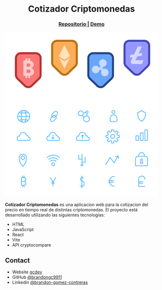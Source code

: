 <h1 align="center">Cotizador Criptomonedas</h1>

<div align="center">
   <h3>
    <a target="_blank" href="https://github.com/brandongc9911/Cotizador-Criptos">
      Repositorio
    </a>
    <span> | </span>
    <a target="_blank" href="https://playful-llama-85718d.netlify.app">
      Demo
    </a>
  </h3>
</div>

!['app'](src/img/imagen-criptos.png)

**Cotizador Criptomonedas** es una aplicacion web para la cotizacion del precio en tiempo real de distintas criptomonedas. El proyecto está desarrollado utilizando las siguientes tecnologías:

* HTML
* JavaScript
* React
* Vite
* API cryptocompare

## Contact
- Website [gcdev](https://gcdev.alwaysdata.net)
- GitHub [@brandongc9911](https://github.com/brandongc9911)
- Linkedin [@brandon-gomez-contreras](https://www.linkedin.com/in/brandon-gomez-contreras-49b709226/)